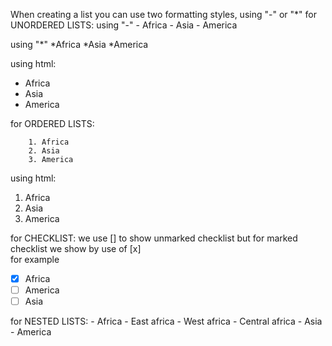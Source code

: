 When creating a list you can use two formatting styles, using "-" or "*"
for UNORDERED LISTS:
  using "-"
        - Africa
        - Asia
        - America

  using "*"
        *Africa
        *Asia
        *America

   using html:
         <ul>
            <li>Africa</li>
            <li>Asia</li>
            <li>America</li>
        </ul>
for ORDERED LISTS:
    
        1. Africa
        2. Asia
        3. America
    
   using html:
        <ol>
            <li>Africa</li>
            <li>Asia</li>
            <li>America</li>
        </ol>

for CHECKLIST:
we use [] to show unmarked checklist but for marked checklist we show by use of [x]    
 for example
- [x] Africa
- [ ] America
- [ ] Asia

for NESTED LISTS:
        - Africa
           - East africa
           - West africa
           - Central africa
        - Asia
        - America
